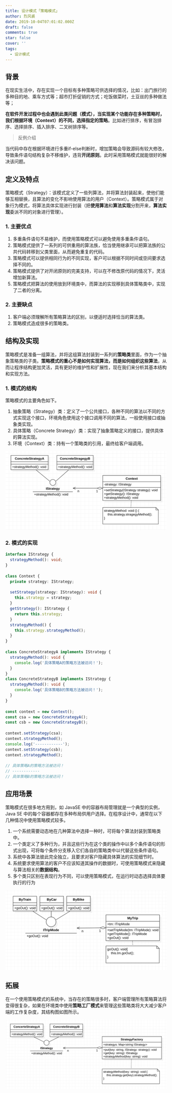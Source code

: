 ```yaml
---
title: 设计模式「策略模式」
author: 烈风裘
date: 2019-10-04T07:01:02.000Z
draft: false
comments: true
star: false
cover: ''
tags: 
  - 设计模式
---
```



## 背景

在现实生活中，存在实现一个目标有多种策略可供选择的情况，比如：出门旅行的多种目的地、乘车方式等；超市打折促销的方式；吃饭做菜时，土豆丝的多种做法等；

**在软件开发过程中也会遇到此类问题（模式），当实现某个功能存在多种策略时，我们根据环境（Context）的不同，选择指定的策略**。比如进行排序，有冒泡排序、选择排序、插入排序、二叉树排序等。



> 反例介绍

当代码中存在根据环境进行多重if-else判断时，增加策略会导致源码有较大修改，导致条件语句结构复杂不移维护，违背**开闭原则**。此时采用策略模式就能很好的解决该问题。


## 定义及特点

策略模式（Strategy）：该模式定义了一些列算法，并将算法封装起来，使他们能够互相替换，且算法的变化不影响使用算法的用户（Context）。策略模式属于对象行为模式，将算法具体实现进行封装（把**使用算法**和**算法实现**分割开来，**算法实现**委派不同的对象进行管理）。

### 1. 主要优点

1. 多重条件语句不易维护，而使用策略模式可以避免使用多重条件语句。
2. 策略模式提供了一系列的可供重用的算法族，恰当使用继承可以把算法族的公共代码转移到父类里面，从而避免重复的代码。
3. 策略模式可以提供相同行为的不同实现，客户可以根据不同时间或空间要求选择不同的。
4. 策略模式提供了对开闭原则的完美支持，可以在不修改原代码的情况下，灵活增加新算法。
5. 策略模式把算法的使用放到环境类中，而算法的实现移到具体策略类中，实现了二者的分离。

### 2. 主要缺点

1. 客户端必须理解所有策略算法的区别，以便适时选择恰当的算法类。
2. 策略模式造成很多的策略类。



## 结构及实现

策略模式是准备一组算法，并将这组算法封装到一系列的**策略类**里面，作为一个抽象策略类的子类。**策略模式的重心不是如何实现算法，而是如何组织这些算法**，从而让程序结构更加灵活，具有更好的维护性和扩展性，现在我们来分析其基本结构和实现方法。

### 1. 模式的结构

策略模式的主要角色如下。

1. 抽象策略（Strategy）类：定义了一个公共接口，各种不同的算法以不同的方式实现这个接口，环境角色使用这个接口调用不同的算法，一般使用接口或抽象类实现。
2. 具体策略（Concrete Strategy）类：实现了抽象策略定义的接口，提供具体的算法实现。
3. 环境（Context）类：持有一个策略类的引用，最终给客户端调用。

![策略模式](image-20191004145847644.png)



### 2. 模式的实现

```typescript
interface IStrategy {
  strategyMethod(): void;
}

class Context {
  private strategy: IStrategy;

  setStrategy(strategy: IStrategy): void {
    this.strategy = strategy;
  }
  getStrategy(): IStrategy {
    return this.strategy;
  }
  strategyMethod() {
    this.strategy.strategyMethod();
  }
}

class ConcreteStrategyA implements IStrategy {
  strategyMethod(): void {
    console.log('具体策略A的策略方法被访问！');
  }
}
class ConcreteStrategyB implements IStrategy {
  strategyMethod(): void {
    console.log('具体策略B的策略方法被访问！');
  }
}

const context = new Context();
const csa = new ConcreteStrategyA();
const csb = new ConcreteStrategyB();

context.setStrategy(csa);
context.strategyMethod();
console.log('------------');
context.setStrategy(csb);
context.strategyMethod();

// 具体策略A的策略方法被访问！
// ------------
// 具体策略B的策略方法被访问！
```



## 应用场景

策略模式在很多地方用到，如 JavaSE 中的容器布局管理就是一个典型的实例，Java SE 中的每个容器都存在多种布局供用户选择。在程序设计中，通常在以下几种情况中使用策略模式较多。

1. 一个系统需要动态地在几种算法中选择一种时，可将每个算法封装到策略类中。
2. 一个类定义了多种行为，并且这些行为在这个类的操作中以多个条件语句的形式出现，可将每个条件分支移入它们各自的策略类中以代替这些条件语句。
3. 系统中各算法彼此完全独立，且要求对客户隐藏具体算法的实现细节时。
4. 系统要求使用算法的客户不应该知道其操作的数据时，可使用策略模式来隐藏与算法相关的**数据结构**。
5. 多个类只区别在表现行为不同，可以使用策略模式，在运行时动态选择具体要执行的行为



![策略模式示例](image-20191004145929189.png)



## 拓展

在一个使用策略模式的系统中，当存在的策略很多时，客户端管理所有策略算法将变得很复杂，如果在环境类中使用**策略工厂模式**来管理这些策略类将大大减少客户端的工作复杂度，其结构图如图所示。

![策略工厂模式](image-20191004145945184.png)



